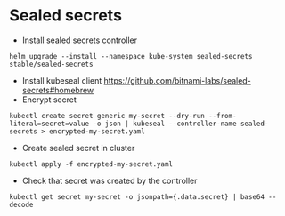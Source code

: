 # Sealed secrets

* Install sealed secrets controller
```
helm upgrade --install --namespace kube-system sealed-secrets stable/sealed-secrets
```

* Install kubeseal client https://github.com/bitnami-labs/sealed-secrets#homebrew
* Encrypt secret
```
kubectl create secret generic my-secret --dry-run --from-literal=secret=value -o json | kubeseal --controller-name sealed-secrets > encrypted-my-secret.yaml
```

* Create sealed secret in cluster
```
kubectl apply -f encrypted-my-secret.yaml
```

* Check that secret was created by the controller
```
kubectl get secret my-secret -o jsonpath={.data.secret} | base64 --decode
```
